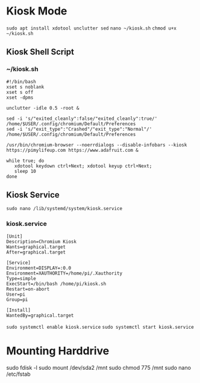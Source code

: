 # Kiosk Mode
`sudo apt install xdotool unclutter sed`
`nano ~/kiosk.sh`
`chmod u+x ~/kiosk.sh`

## Kiosk Shell Script

### ~/kiosk.sh
```
#!/bin/bash
xset s noblank
xset s off
xset -dpms

unclutter -idle 0.5 -root &

sed -i 's/"exited_cleanly":false/"exited_cleanly":true/' /home/$USER/.config/chromium/Default/Preferences
sed -i 's/"exit_type":"Crashed"/"exit_type":"Normal"/' /home/$USER/.config/chromium/Default/Preferences

/usr/bin/chromium-browser --noerrdialogs --disable-infobars --kiosk https://pimylifeup.com https://www.adafruit.com &

while true; do
   xdotool keydown ctrl+Next; xdotool keyup ctrl+Next;
   sleep 10
done
```

## Kiosk Service

`sudo nano /lib/systemd/system/kiosk.service`

### kiosk.service
```
[Unit]
Description=Chromium Kiosk
Wants=graphical.target
After=graphical.target

[Service]
Environment=DISPLAY=:0.0
Environment=XAUTHORITY=/home/pi/.Xauthority
Type=simple
ExecStart=/bin/bash /home/pi/kiosk.sh
Restart=on-abort
User=pi
Group=pi

[Install]
WantedBy=graphical.target
```
`sudo systemctl enable kiosk.service`
`sudo systemctl start kiosk.service`



# Mounting Harddrive
sudo fdisk -l
sudo mount /dev/sda2 /mnt
sudo chmod 775 /mnt
sudo nano /etc/fstab